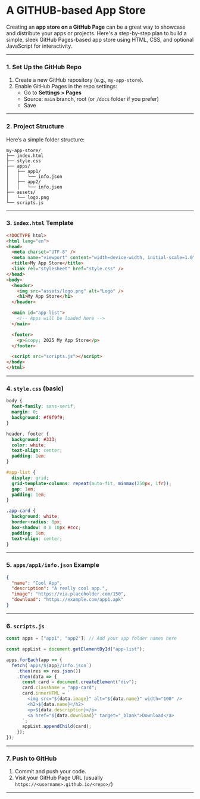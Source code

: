 # A GITHUB-based App Store
Creating an **app store on a GitHub Page** can be a great way to showcase and distribute your apps or projects. Here's a step-by-step plan to build a simple, sleek GitHub Pages-based app store using HTML, CSS, and optional JavaScript for interactivity.

---

### **1. Set Up the GitHub Repo**

1. Create a new GitHub repository (e.g., `my-app-store`).
2. Enable GitHub Pages in the repo settings:
   - Go to **Settings > Pages**
   - Source: `main` branch, root (or `/docs` folder if you prefer)
   - Save

---

### **2. Project Structure**

Here’s a simple folder structure:

```
my-app-store/
├── index.html
├── style.css
├── apps/
│   ├── app1/
│   │   └── info.json
│   ├── app2/
│   │   └── info.json
├── assets/
│   └── logo.png
└── scripts.js
```

---

### **3. `index.html` Template**

```html
<!DOCTYPE html>
<html lang="en">
<head>
  <meta charset="UTF-8" />
  <meta name="viewport" content="width=device-width, initial-scale=1.0"/>
  <title>My App Store</title>
  <link rel="stylesheet" href="style.css" />
</head>
<body>
  <header>
    <img src="assets/logo.png" alt="Logo" />
    <h1>My App Store</h1>
  </header>

  <main id="app-list">
    <!-- Apps will be loaded here -->
  </main>

  <footer>
    <p>&copy; 2025 My App Store</p>
  </footer>

  <script src="scripts.js"></script>
</body>
</html>
```

---

### **4. `style.css` (basic)**

```css
body {
  font-family: sans-serif;
  margin: 0;
  background: #f9f9f9;
}

header, footer {
  background: #333;
  color: white;
  text-align: center;
  padding: 1em;
}

#app-list {
  display: grid;
  grid-template-columns: repeat(auto-fit, minmax(250px, 1fr));
  gap: 1em;
  padding: 1em;
}

.app-card {
  background: white;
  border-radius: 8px;
  box-shadow: 0 0 10px #ccc;
  padding: 1em;
  text-align: center;
}
```

---

### **5. `apps/app1/info.json` Example**

```json
{
  "name": "Cool App",
  "description": "A really cool app.",
  "image": "https://via.placeholder.com/150",
  "download": "https://example.com/app1.apk"
}
```

---

### **6. `scripts.js`**

```javascript
const apps = ["app1", "app2"]; // Add your app folder names here

const appList = document.getElementById("app-list");

apps.forEach(app => {
  fetch(`apps/${app}/info.json`)
    .then(res => res.json())
    .then(data => {
      const card = document.createElement("div");
      card.className = "app-card";
      card.innerHTML = `
        <img src="${data.image}" alt="${data.name}" width="100" />
        <h2>${data.name}</h2>
        <p>${data.description}</p>
        <a href="${data.download}" target="_blank">Download</a>
      `;
      appList.appendChild(card);
    });
});
```

---

### **7. Push to GitHub**

1. Commit and push your code.
2. Visit your GitHub Page URL (usually `https://<username>.github.io/<repo>/`)

---
